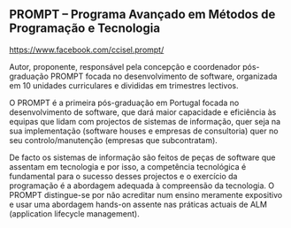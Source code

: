 ## PROMPT – Programa Avançado em Métodos de Programação e Tecnologia

https://www.facebook.com/ccisel.prompt/

Autor, proponente, responsável pela concepção e coordenador pós-graduação PROMPT focada no desenvolvimento de software, organizada em 10 unidades curriculares e divididas em trimestres lectivos.

O PROMPT é a primeira pós-graduação em Portugal focada no desenvolvimento de software, que dará maior capacidade e eficiência às equipas que lidam com projectos de sistemas de informação, quer seja na sua implementação (software houses e empresas de consultoria) quer no seu controlo/manutenção (empresas que subcontratam).

De facto os sistemas de informação são feitos de peças de software que assentam em tecnologia e por isso, a competência tecnológica é fundamental para o sucesso desses projectos e o exercício da programação é a abordagem adequada à compreensão da tecnologia. O PROMPT distingue-se por não acreditar num ensino meramente expositivo e usar uma abordagem hands-on assente nas práticas actuais de ALM (application lifecycle management).